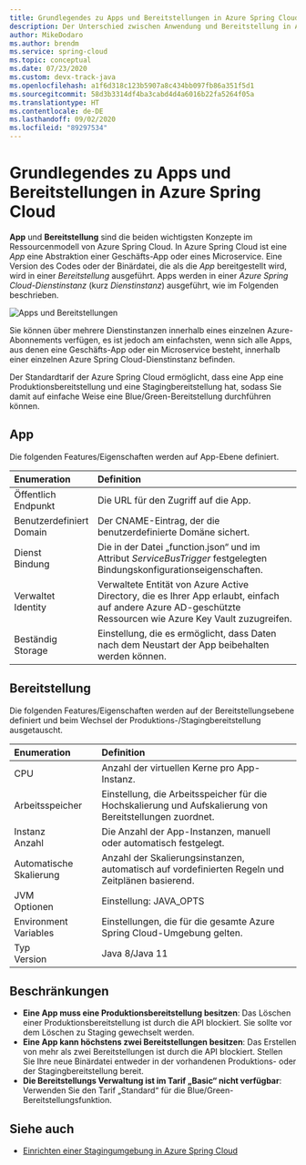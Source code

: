 ```yaml
---
title: Grundlegendes zu Apps und Bereitstellungen in Azure Spring Cloud
description: Der Unterschied zwischen Anwendung und Bereitstellung in Azure Spring Cloud.
author: MikeDodaro
ms.author: brendm
ms.service: spring-cloud
ms.topic: conceptual
ms.date: 07/23/2020
ms.custom: devx-track-java
ms.openlocfilehash: a1f6d318c123b5907a8c434bb097fb86a351f5d1
ms.sourcegitcommit: 58d3b3314df4ba3cabd4d4a6016b22fa5264f05a
ms.translationtype: HT
ms.contentlocale: de-DE
ms.lasthandoff: 09/02/2020
ms.locfileid: "89297534"
---
```

# <a name="understand-app-and-deployment-in-azure-spring-cloud"></a>Grundlegendes zu Apps und Bereitstellungen in Azure Spring Cloud

**App** und **Bereitstellung** sind die beiden wichtigsten Konzepte im Ressourcenmodell von Azure Spring Cloud. In Azure Spring Cloud ist eine *App* eine Abstraktion einer Geschäfts-App oder eines Microservice.  Eine Version des Codes oder der Binärdatei, die als die *App* bereitgestellt wird, wird in einer *Bereitstellung* ausgeführt.  Apps werden in einer *Azure Spring Cloud-Dienstinstanz* (kurz *Dienstinstanz*) ausgeführt, wie im Folgenden beschrieben.

 ![Apps und Bereitstellungen](./media/spring-cloud-app-and-deployment/app-deployment-rev.png)

Sie können über mehrere Dienstinstanzen innerhalb eines einzelnen Azure-Abonnements verfügen, es ist jedoch am einfachsten, wenn sich alle Apps, aus denen eine Geschäfts-App oder ein Microservice besteht, innerhalb einer einzelnen Azure Spring Cloud-Dienstinstanz befinden.

Der Standardtarif der Azure Spring Cloud ermöglicht, dass eine App eine Produktionsbereitstellung und eine Stagingbereitstellung hat, sodass Sie damit auf einfache Weise eine Blue/Green-Bereitstellung durchführen können.

## <a name="app"></a>App
Die folgenden Features/Eigenschaften werden auf App-Ebene definiert.

| Enumeration | Definition |
|:--|:----------------|
| Öffentlich</br>Endpunkt | Die URL für den Zugriff auf die App. |
| Benutzerdefiniert</br>Domain | Der CNAME-Eintrag, der die benutzerdefinierte Domäne sichert. |
| Dienst</br>Bindung | Die in der Datei „function.json“ und im Attribut *ServiceBusTrigger* festgelegten Bindungskonfigurationseigenschaften. |
| Verwaltet</br>Identity | Verwaltete Entität von Azure Active Directory, die es Ihrer App erlaubt, einfach auf andere Azure AD-geschützte Ressourcen wie Azure Key Vault zuzugreifen. |
| Beständig</br>Storage | Einstellung, die es ermöglicht, dass Daten nach dem Neustart der App beibehalten werden können. |

## <a name="deployment"></a>Bereitstellung

Die folgenden Features/Eigenschaften werden auf der Bereitstellungsebene definiert und beim Wechsel der Produktions-/Stagingbereitstellung ausgetauscht.

| Enumeration | Definition |
|:--|:----------------|
| CPU | Anzahl der virtuellen Kerne pro App-Instanz. |
| Arbeitsspeicher | Einstellung, die Arbeitsspeicher für die Hochskalierung und Aufskalierung von Bereitstellungen zuordnet. |
| Instanz</br>Anzahl | Die Anzahl der App-Instanzen, manuell oder automatisch festgelegt. |
| Automatische Skalierung | Anzahl der Skalierungsinstanzen, automatisch auf vordefinierten Regeln und Zeitplänen basierend. |
| JVM</br>Optionen | Einstellung: JAVA_OPTS |
| Environment</br>Variables | Einstellungen, die für die gesamte Azure Spring Cloud-Umgebung gelten. |
| Typ</br>Version | Java 8/Java 11|

## <a name="restrictions"></a>Beschränkungen

* **Eine App muss eine Produktionsbereitstellung besitzen**: Das Löschen einer Produktionsbereitstellung ist durch die API blockiert. Sie sollte vor dem Löschen zu Staging gewechselt werden.
* **Eine App kann höchstens zwei Bereitstellungen besitzen**: Das Erstellen von mehr als zwei Bereitstellungen ist durch die API blockiert. Stellen Sie Ihre neue Binärdatei entweder in der vorhandenen Produktions- oder der Stagingbereitstellung bereit.
* **Die Bereitstellungs Verwaltung ist im Tarif „Basic“ nicht verfügbar**: Verwenden Sie den Tarif „Standard“ für die Blue/Green-Bereitstellungsfunktion.

## <a name="see-also"></a>Siehe auch
* [Einrichten einer Stagingumgebung in Azure Spring Cloud](spring-cloud-howto-staging-environment.md)
